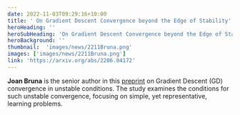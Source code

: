 ```yaml
---
date: 2022-11-03T09:29:16+10:00
title: ' On Gradient Descent Convergence beyond the Edge of Stability'
heroHeading: ''
heroSubHeading: 'On Gradient Descent Convergence beyond the Edge of Stability'
heroBackground: ''
thumbnail:  'images/news/2211Bruna.png'
images: ['images/news/2211Bruna.png']
link: 'https://arxiv.org/abs/2206.04172'
---
```


**Joan Bruna** is the senior author in this [preprint](https://arxiv.org/abs/2206.04172) on Gradient Descent (GD) convergence in unstable conditions. The study examines the conditions for such unstable convergence, focusing on simple, yet representative, learning problems.
